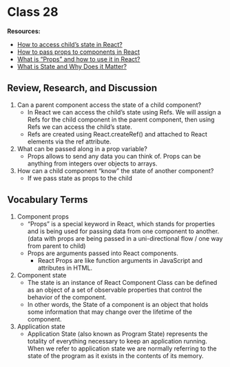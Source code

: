 # Class 28

**Resources:**

- [How to access child’s state in React?](https://www.geeksforgeeks.org/how-to-access-childs-state-in-react/#:~:text=In%20React%20we%20can%20access,component%20in%20the%20parent%20component.)
- [How to pass props to components in React](https://www.robinwieruch.de/react-pass-props-to-component#what-are-props-in-react)
- [What is “Props” and how to use it in React?](https://itnext.io/what-is-props-and-how-to-use-it-in-react-da307f500da0)
- [What is State and Why Does it Matter?](https://thedaylightstudio.com/)

## Review, Research, and Discussion

1. Can a parent component access the state of a child component?
    - In React we can access the child’s state using Refs. We will assign a Refs for the child component in the parent component, then using Refs we can access the child’s state.
    - Refs are created using React.createRef() and attached to React elements via the ref attribute.
2. What can be passed along in a prop variable?
    - Props allows to send any data you can think of. Props can be anything from integers over objects to arrays. 
3. How can a child component “know” the state of another component?
    - If we pass state as props to the child

## Vocabulary Terms

1. Component props
    - “Props” is a special keyword in React, which stands for properties and is being used for passing data from one component to another. (data with props are being passed in a uni-directional flow / one way from parent to child)
    - Props are arguments passed into React components.
      - React Props are like function arguments in JavaScript and attributes in HTML.
2. Component state
    - The state is an instance of React Component Class can be defined as an object of a set of observable properties that control the behavior of the component. 
    - In other words, the State of a component is an object that holds some information that may change over the lifetime of the component. 
3. Application state
    - Application State (also known as Program State) represents the totality of everything necessary to keep an application running.  When we refer to application state we are normally referring to the state of the program as it exists in the contents of its memory.  